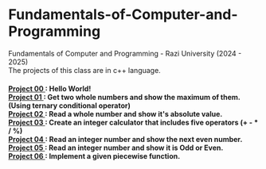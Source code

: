 # Fundamentals-of-Computer-and-Programming
Fundamentals of Computer and Programming - Razi University (2024 - 2025) <br/>
The projects of this class are in c++ language. <br/>
<h4>
  <p>
    <a href="https://github.com/Mohammad-Reza-Karami/Fundamentals-of-Computer-and-Programming/tree/master/Project%2000/Answer.cpp"> Project 00 <a/>: Hello World!
    <br/>
    <a href="https://github.com/Mohammad-Reza-Karami/Fundamentals-of-Computer-and-Programming/tree/master/Project%2001/Answer.cpp"> Project 01 <a/>: Get two whole numbers and show the maximum of them. (Using ternary conditional operator)
    <br/>
    <a href="https://github.com/Mohammad-Reza-Karami/Fundamentals-of-Computer-and-Programming/tree/master/Project%2002/Answer.cpp"> Project 02 <a/>: Read a whole number and show it's absolute value.
    <br/>
    <a href="https://github.com/Mohammad-Reza-Karami/Fundamentals-of-Computer-and-Programming/tree/master/Project%2003/Answer.cpp"> Project 03 <a/>: Create an integer calculator that includes five operators (+ - * / %) 
    <br/>
    <a href="https://github.com/Mohammad-Reza-Karami/Fundamentals-of-Computer-and-Programming/tree/master/Project%2004/Answer.cpp"> Project 04 <a/>: Read an integer number and show the next even number. 
    <br/>
    <a href="https://github.com/Mohammad-Reza-Karami/Fundamentals-of-Computer-and-Programming/tree/master/Project%2005/Answer.cpp"> Project 05 <a/>: Read an integer number and show it is Odd or Even.
    <br/>
    <a href="https://github.com/Mohammad-Reza-Karami/Fundamentals-of-Computer-and-Programming/tree/master/Project%2006/Answer.cpp"> Project 06 <a/>: Implement a given piecewise function.
  <p/>
</h4>
